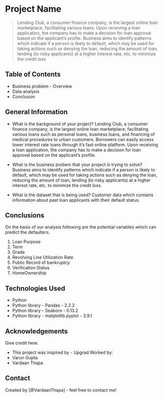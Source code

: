 # Project Name
>  Lending Club, a consumer finance company, is the largest online loan marketplace, facilitating various loans.
>  Upon receiving a loan application, the company has to make a decision for loan approval based on the applicant’s profile.
>   Business aims to identify patterns which indicate if a person is likely to default, which may be used for taking actions such as denying the loan, reducing the amount of loan, lending (to risky applicants) at a higher interest rate, etc. to minimize the credit loss 


## Table of Contents
* Business problem - Overview
* Data analysis
* Conclusion


## General Information
- What is the background of your project?
     Lending Club, a consumer finance company, is the largest online loan marketplace, facilitating various loans such as personal
     loans, business loans, and financing of medical procedures to urban customers. Borrowers can easily access lower interest rate
     loans through it’s fast online platform. Upon receiving a loan application, the company has to make a decision for loan approval
     based on the applicant’s profile.
     
- What is the business probem that your project is trying to solve?
      Business aims to identify patterns which indicate if a person is likely to default, which may be used for taking actions such as denying the
      loan, reducing the amount of loan, lending (to risky applicants) at a higher interest rate, etc. to minimize the credit loss.

- What is the dataset that is being used?
      Customer data which contains information about past loan applicants with their default status.


## Conclusions
On the basis of our analysis following are the potential variables which can predict the defaulters.
 1. Loan Purpose
 2. Term
 3. Grade
 4. Revolving Line Utilization Rate
 5. Public Record of bankruptcy
 6. Verification Status
 7. HomeOwnership


## Technologies Used
- Python
- Python library - Pandas - 2.2.2
- Python library - Seaborn - 0.13.2
- Python library - matplotlib.pyplot - 3.9.1

<!-- As the libraries versions keep on changing, it is recommended to mention the version of library used in this project -->

## Acknowledgements
Give credit here.
- This project was inspired by - Upgrad
Worked by:
- Varun Gupta
- Vardaan Thapa


## Contact
Created by [@VardaanThapa] - feel free to contact me!


<!-- Optional -->
<!-- ## License -->
<!-- This project is open source and available under the [... License](). -->

<!-- You don't have to include all sections - just the one's relevant to your project -->